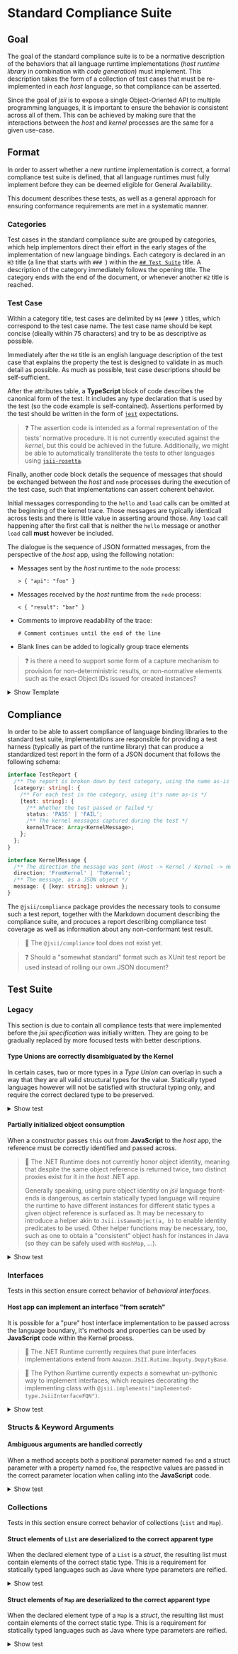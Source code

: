 # Standard Compliance Suite

## Goal
The goal of the standard compliance suite is to be a normative description of
the behaviors that all language runtime implementations (*host runtime library*
in combination with *code generation*) must implement. This description takes
the form of a collection of test cases that must be re-implemented in each
*host* language, so that compliance can be asserted.

Since the goal of *jsii* is to expose a single Object-Oriented API to multiple
programming languages, it is important to ensure the behavior is consistent
across all of them. This can be achieved by making sure that the interactions
between the *host* and *kernel* processes are the same for a given use-case.

## Format
In order to assert whether a new runtime implementation is correct, a formal
compliance test suite is defined, that all language runtimes must fully
implement before they can be deemed eligible for General Availability.

This document describes these tests, as well as a general approach for ensuring
conformance requirements are met in a systematic manner.

### Categories
Test cases in the standard compliance suite are grouped by categories, which
help implementors direct their effort in the early stages of the implementation
of new language bindings. Each category is declared in an `H3` title (a line
that starts with `### `) within the [`## Test Suite`] title. A description of
the category immediately follows the opening title. The category ends with the
end of the document, or whenever another `H2` title is reached.

[`## Test Suite`]: #test-suite

### Test Case
Within a category title, test cases are delimited by `H4` (`#### `) titles,
which correspond to the test case name. The test case name should be kept
concise (dieally within 75 characters) and try to be as descriptive as possible.

Immediately after the `H4` title is an english language description of the test
case that explains the property the test is designed to validate in as much
detail as possible. As much as possible, test case descriptions should be
self-sufficient.

After the attributes table, a **TypeScript** block of code describes the
canonical form of the test. It includes any type declaration that is used by the
test (so the code example is self-contained). Assertions performed by the test
should be written in the form of [`jest`] expectations.

> :question: The assertion code is intended as a formal representation of the
> tests' normative procedure. It is not currently executed against the *kernel*,
> but this could be achieved in the future. Additionally, we might be able to
> automatically transliterate the tests to other languages using
> [`jsii-rosetta`].

[`jest`]: https://jestjs.io/docs/en/getting-started
[`jsii-rosetta`]: ../../../packages/jsii-rosetta

Finally, another code block details the sequence of messages that should be
exchanged between the *host* and `node` processes during the execution of the
test case, such that implementations can assert coherent behavior.

Initial messages corresponding to the `hello` and `load` calls can be omitted at
the beginning of the kernel trace. Those messages are typically identicall
across tests and there is little value in asserting around those. Any `load`
call happening after the first call that is neither the `hello` message or
another `load` call **must** however be included.

The dialogue is the sequence of JSON formatted messages, from the perspective of
the *host* app, using the following notation:

* Messages sent by the *host* runtime to the `node` process:
  ```
  > { "api": "foo" }
  ```
* Messages received by the *host* runtime from the `node` process:
  ```
  < { "result": "bar" }
  ```
* Comments to improve readability of the trace:
  ```
  # Comment continues until the end of the line
  ```
* Blank lines can be added to logically group trace elements

> :question: is there a need to support some form of a capture mechanism to
> provision for non-deterministric results, or non-normative elements such as
> the exact Object IDs issued for created instances?

<details><summary>Show Template</summary>

Below is the template markdown to copy-paste when introducing a new test case in
the compliance suite. New tests should always be added at the very end of the
category they belong to, right after the last test in said category.

````md
### Test Category
#### Test Case Name

A short english language description of what property this test verifies. The
description should include enough detail for a reader to be able to understand
the test without having to search for any additional information. Prefer a long,
unambiguous description to a terse one that could be subject to interpretation.

<details><summary>Show test</summary>

##### Reference Implementation
```ts
// GIVEN
export class Foo { /* ... */ }

// WHEN
const bar = new Foo().bar();

// THEN
expect(bar.baz).toBeUndefined();
```

##### Reference Kernel Messaging
```
## You can omit the initial hello/load messages
# < { "hello": "@jsii/runtime@1.2.3" }
# > { "load": { "name": "test-case-001", "version": "1.2.3", "tarball": "/tmp/jsii-kernel-test/lib.tgz" } }
# < { "assembly": "test-case-001", "types": 3 }
```
</details>
````
</details>

## Compliance
In order to be able to assert compliance of language binding libraries to the
standard test suite, implementations are responsible for providing a test
harness (typically as part of the runtime library) that can produce a
standardized test report in the form of a JSON document that follows the
following schema:

```ts
interface TestReport {
  /** The report is broken down by test category, using the name as-is */
  [category: string]: {
    /** For each test in the category, using it's name as-is */
    [test: string]: {
      /** Whether the test passed or failed */
      status: 'PASS' | 'FAIL';
      /** The kernel messages captured during the test */
      kernelTrace: Array<KernelMessage>;
    };
  };
}

interface KernelMessage {
  /** The direction the message was sent (Host -> Kernel / Kernel -> Host) */
  direction: 'FromKernel' | 'ToKernel';
  /** The message, as a JSON object */
  message: { [key: string]: unknown };
}
```

The `@jsii/compliance` package provides the necessary tools to consume such a
test report, together with the Markdown document describing the compliance suite,
and procuces a report describing compliance test coverage as well as information
about any non-conformant test result.

> :construction: The `@jsii/compliance` tool does not exist yet.

> :question: Should a "somewhat standard" format such as XUnit test report be
> used instead of rolling our own JSON document?

## Test Suite

### Legacy
This section is due to contain all compliance tests that were implemented before
the *jsii specification* was initially written. They are going to be gradually
replaced by more focused tests with better descriptions.

#### Type Unions are correctly disambiguated by the Kernel
In certain cases, two or more types in a *Type Union* can overlap in such a way
that they are all valid structural types for the value. Statically typed
languages however will not be satisfied with structural typing only, and require
the correct declared type to be preserved.

<details><summary>Show test</summary>

##### Reference Implementation
```ts
// GIVEN
export interface BluePill {
  readonly offeredTo: string;
  readonly makesYouForgetTheMatrix?: boolean;
}
export interface RedPill {
  readonly offeredTo: string;
  readonly makesYouExitTheMatrix?: boolean;
}
export class Morpheus {
  public static isBlue(pill: BluePill | RedPill): pill is BluePill {
    const keys = new Set(Object.keys(pill));
    switch (keys.size) {
      case 1:
        return keys.has('offeredTo');
      case 2:
      return keys.has('offeredTo') && keys.has('makesYouForgetTheMatrix');
      default:
        return false;
    }
  }
  public static isRed(pill: BluePill | RedPill): pill is RedPill {
    const keys = new Set(Object.keys(pill));
    switch (keys.size) {
      case 1:
        return keys.has('offeredTo');
      case 2:
        return keys.has('offeredTo') && keys.has('makesYouExitTheMatrix');
      default:
        return false;
    }
  }
  private constructor(){}
}
export class Neo {
  public readonly tookBlue: boolean;
  public readonly tookRed: boolean;

  public constructor(public readonly pill: BluePill | RedPill) {
    this.tookBlue = pill.offeredTo == 'Neo' && Morpheus.isBlue(pill);
    this.tookRed = pill.offeredTo == 'Neo' && Morpheus.isRed(pill);
  }
}

// WHEN
const bluePillA = new Neo({ offeredTo: 'not Neo' });
const bluePillB = new Neo({ offeredTo: 'Neo', makesYouForgetTheMatrix: true });
const redPillA = new Neo({ offeredTo: 'not Neo' });
const redPillB = new Neo({ offeredTo: 'Neo', makesYouExitTheMatrix: true });

// THEN
expect(bluePillA.pill instanceof BluePill).toBeTruthy();
expect(bluePillA.tookBlue).toBeFalsy();
expect(bluePillA.tookRed).toBeFalsy();

expect(bluePillB.pill instanceof BluePill).toBeTruthy();
expect(bluePillA.tookBlue).toBeTruthy();
expect(bluePillA.tookRed).toBeFalsy();

expect(redPillA.pill instanceof RedPill).toBeTruthy();
expect(bluePillA.tookBlue).toBeFalsy();
expect(bluePillA.tookRed).toBeFalsy();

expect(redPillB.pill instanceof RedPill).toBeTruthy();
expect(bluePillA.tookBlue).toBeFalsy();
expect(bluePillA.tookRed).toBeTruthy();
```

##### Kernel Trace
```
```
</details>

#### Partially initialized object consumption
When a constructor passes `this` out from **JavaScript** to the *host* app, the
reference must be correctly identified and passed across.

> :construction: The .NET Runtime does not currently honor object identity,
> meaning that despite the same object reference is returned twice, two distinct
> proxies exist for it in the *host* .NET app.
>
> Generally speaking, using pure object identity on *jsii* language front-ends
> is dangerous, as certain statically typed language will require the runtime to
> have different instances for different static types a given object reference
> is surfaced as. It may be necessary to introduce a helper akin to
> `Jsii.isSameObject(a, b)` to enable identity predicates to be used. Other
> helper functions may be necessary, too, such as one to obtain a "consistent"
> object hash for instances in Java (so they can be safely used with `HashMap`,
> ...).

<details><summary>Show test</summary>

##### Reference Implementation
```ts
// GIVEN
export abstract class PartiallyInitializedThisConsumer {
  public abstract consumePartiallyInitializedThis(obj: ConstructorPassesThisOut): void;
}
export class ConstructorPassesThisOut {
  public constructor(consumer: PartiallyInitializedThisConsumer) {
    consumer.consumePartiallyInitializedThis(this);
  }
}

// WHEN
class MyConsumer extends PartiallyInitializedThisConsumer {
  public obj?: ConstructorPassesThisOut = null;

  public consumePartiallyInitializedThis(obj: ConstructorPassesThisOut) {
    this.obj = obj;
  }
}
const consumer = new MyConsumer();
const object = new ConstructorPassesThisOut(consumer);

// THEN
expect(consumer.obj).toBe(object);
```

##### Kernel Trace
```
# < {"hello":"@jsii/runtime@..."}
# > {"api":"load","name":"...","version":"...","tarball":"..."}
# < {"ok":{"assembly":"...","types":2}}

> {"api":"create","fqn":"test.PartiallyInitializedThisConsumer","args":[],"overrides":[{"method":"consumePartiallyInitializedThis"}],"interfaces":[]}
< {"ok":{"$jsii.byref":"test.PartiallyInitializedThisConsumer@10000"}}
> {"api":"create","fqn":"test.ConstructorPassesThisOut","args":[{"$jsii.byref":"test.PartiallyInitializedThisConsumer@10000","$jsii.interfaces":[]}],"overrides":[],"interfaces":[]}
< {"callback":{"cbid":"jsii::callback::20000","invoke":{"objref":{"$jsii.byref":"test.PartiallyInitializedThisConsumer@10000"},"method":"consumePartiallyInitializedThis","args":[{"$jsii.byref":"test.ConstructorPassesThisOut@10001"}]}}}
> {"complete":{"api":"complete","cbid":"jsii::callback::20000"}}
< {"ok":{"$jsii.byref":"test.ConstructorPassesThisOut@10001"}}
```
</details>

### Interfaces
Tests in this section ensure correct behavior of *behavioral interfaces*.

#### Host app can implement an interface "from scratch"
It is possible for a "pure" host interface implementation to be passed across
the language boundary, it's methods and properties can be used by **JavaScript**
code within the Kernel process.

> :construction: The .NET Runtime currently requires that pure interfaces
> implementations extend from `Amazon.JSII.Rutime.Deputy.DepytyBase`.

> :construction: The Python Runtime currently expects a somewhat un-pythonic way
> to implement interfaces, which requires decorating the implementing class with
> `@jsii.implements("implemented-type.JsiiInterfaceFQN")`.

<details><summary>Show test</summary>

##### Reference Implementation
```ts
// GIVEN
export interface IBehavioralInterface {
  methodCall(): string;
  readonly property: number;
}
export class InterfaceConsumer {
  constructor(private readonly iface: IBehavioralInterface) { }

  public composeResult() {
    return `${this.iface.methodCall()} / ${this.iface.property}`;
  }
}

// WHEN
class Implementation implements IBehavioralInterface {
  public readonly property = 1337;
  public methodCall() { return "Hello!"; }
}
const impl = new Implementation();
const consumer = new InterfaceConsumer(impl);

// THEN
expect(consumer.composeResult()).toBe("Hello! / 1337")
```

##### Kernel Trace
```
# < {"hello":"@jsii/runtime@..."}
# > {"api":"load","name":"...","version":"...","tarball":"..."}
# < {"ok":{"assembly":"...","types":2}}

> {"api":"create","fqn":"Object","args":[],"overrides":[{"method":"methodCall"},{"property":"property"}],"interfaces":["test.IBehavioralInterface"]}
< {"ok":{"$jsii.byref":"Object@10000","$jsii.interfaces":["test.IBehavioralInterface"]}}
> {"api":"create","fqn":"test.InterfaceConsumer","args":[{"$jsii.byref":"Object@10000","$jsii.interfaces":[]}],"overrides":[],"interfaces":[]}
< {"ok":{"$jsii.byref":"test.InterfaceConsumer@10001"}}
> {"api":"invoke","objref":{"$jsii.byref":"test.InterfaceConsumer@10001"},"method":"composeResult","args":[]}
< {"callback":{"cbid":"jsii::callback::20000","invoke":{"objref":{"$jsii.byref":"Object@10000","$jsii.interfaces":["test.IBehavioralInterface"]},"method":"methodCall","args":[]}}}
> {"complete":{"api":"complete","cbid":"jsii::callback::20000","result":"Hello!"}}
< {"callback":{"cbid":"jsii::callback::20001","get":{"objref":{"$jsii.byref":"Object@10000","$jsii.interfaces":["test.IBehavioralInterface"]},"property":"property"}}}
> {"complete":{"api":"complete","cbid":"jsii::callback::20001","result":1337.0}}
< {"ok":{"result":"Hello! / 1337"}}
```
</details>

### Structs & Keyword Arguments

#### Ambiguous arguments are handled correctly
When a method accepts both a positional parameter named `foo` and a struct
parameter with a property named `foo`, the respective values are passed in the
correct parameter location when calling into the **JavaScript** code.

<details><summary>Show test</summary>

##### Reference Implementation
```ts
// GIVEN
export interface StructType {
  readonly foo: string;
}
export class ClassType {
  public constructor(
    public readonly foo: number,
    public readonly opts: StructType,
  ) {}
}

// WHEN
var result = new ClassType('Bazinga!', { foo: 1337 });

// THEN
expect(typeof result.foo).toBe(1337);
expect(typeof result.opts.foo).toBe('Bazinga!');
```

##### Kernel Trace
```
# < {"hello":"@jsii/runtime@..."}
# > {"api":"load","name":"...","version":"...","tarball":"..."}
# < {"ok":{"assembly":"...","types":2}}

> {"api":"create","fqn":"test.ClassType","args":[1337.0,{"$jsii.struct":{"fqn":"test.StructType","data":{"foo":"Bazinga!"}}}],"overrides":[],"interfaces":[]}
< {"ok":{"$jsii.byref":"test.ClassType@10000"}}
> {"api":"get","objref":{"$jsii.byref":"test.ClassType@10000"},"property":"foo"}
< {"ok":{"value":1337}}
> {"api":"get","objref":{"$jsii.byref":"test.ClassType@10000"},"property":"opts"}
< {"ok":{"value":{"$jsii.byref":"Object@10001","$jsii.interfaces":["test.StructType"]}}}
> {"api":"get","objref":{"$jsii.byref":"Object@10001"},"property":"foo"}
< {"ok":{"value":"Bazinga!"}}
```
</details>

### Collections
Tests in this section ensure correct behavior of collections (`List` and `Map`).

#### Struct elements of `List` are deserialized to the correct apparent type
When the declared element type of a `List` is a *struct*, the resulting list
must contain elements of the correct static type. This is a requirement for
statically typed languages such as Java where type parameters are reified.

<details><summary>Show test</summary>

##### Reference Implementation
```ts
// GIVEN
export interface StructType {
  readonly property: string;
}
export class StructProvider {
  public static provide(): StructType[] {
    return [{ property: 'value' }];
  }
}

// WHEN
const items = StructProvider.provide();

// THEN
expect(items.length).toBeGreaterThan(0);
for (const item of items) {
  expect(item instanceof StructType).toBeTruthy();
}
```

##### Kernel Trace
```
# < {"hello":"@jsii/runtime@..."}
# > {"api":"load","name":"...","version":"...","tarball":"..."}
# < {"ok":{"assembly":"...","types":2}}

> {"api":"sinvoke","fqn":"test.StructProvider","method":"provide","args":[]}
< {"ok":{"result":[{"$jsii.byref":"Object@10000","$jsii.interfaces":["test.StructType"]}]}}
```
</details>

#### Struct elements of `Map` are deserialized to the correct apparent type
When the declared element type of a `Map` is a *struct*, the resulting list
must contain elements of the correct static type. This is a requirement for
statically typed languages such as Java where type parameters are reified.

<details><summary>Show test</summary>

##### Reference Implementation
```ts
// GIVEN
export interface StructType {
  readonly property: string;
}
export class StructProvider {
  public static provide(): { [key: string]: StructType } {
    return { foo: { property: 'value' } };
  }
}

// WHEN
const items = StructProvider.provide();

// THEN
expect(items.length).toBeGreaterThan(0);
for (const item of Object.values(items)) {
  expect(item instanceof StructType).toBeTruthy();
}
```

##### Kernel Trace
```
# < {"hello":"@jsii/runtime@..."}
# > {"api":"load","name":"...","version":"...","tarball":"..."}
# < {"ok":{"assembly":"...","types":2}}

> {"api":"sinvoke","fqn":"test.StructProvider","method":"provide","args":[]}
< {"ok":{"result":{"$jsii.map":{"foo":{"$jsii.byref":"Object@10000","$jsii.interfaces":["test.StructType"]}}}}}
```
</details>
